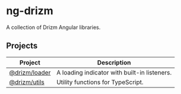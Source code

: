 # ng-drizm
A collection of Drizm Angular libraries.

## Projects

| Project | Description |
|---------|-------------|
|[@drizm/loader](https://github.com/drizm-team/ng-drizm/tree/master/projects/loader)|A loading indicator with built-in listeners.
|[@drizm/utils](https://github.com/drizm-team/ng-drizm/tree/master/projects/utils)|Utility functions for TypeScript.
